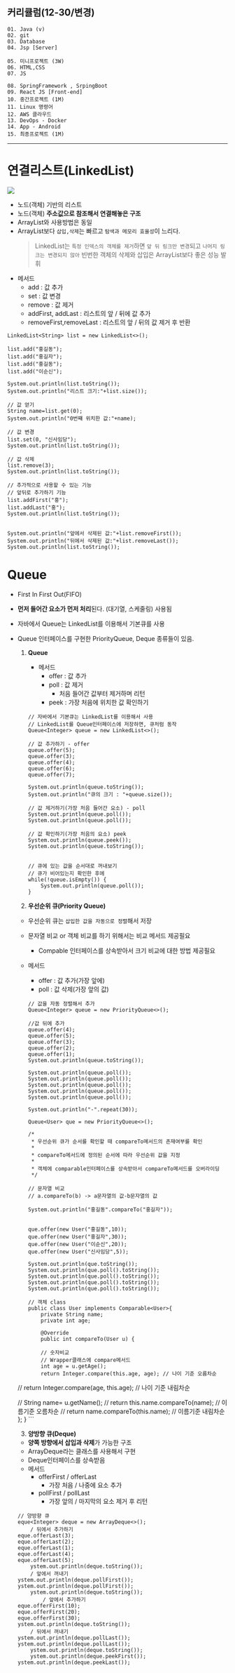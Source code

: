 ## 커리큘럼(12-30/변경)
```
01. Java (v)
02. git 
03. Database
04. Jsp [Server]

05. 미니프로젝트 (3W)
06. HTML,CSS  
07. JS

08. SpringFramework , SrpingBoot
09. React JS [Front-end]
10. 중간프로젝트 (1M)
11. Linux 명령어
12. AWS 클라우드
13. DevOps - Docker
14. App - Android
15. 최종프로젝트 (1M)
```
---
# 연결리스트(LinkedList)
<img src = "https://buly.kr/1n3AFnT"></img>

+ 노드(객체) 기반의 리스트
+ 노드(객체) **주소값으로 참조해서 연결해놓은 구조**
+ ArrayList와 사용방법은 동일
+ ArrayList보다 `삽입,삭제`는 빠르고 `탐색과 메모리 효율성`이 느리다.
    > LinkedList는 `특정 인덱스의 객체를 제거`하면 `앞 뒤 링크만 변경`되고 `나머지 링크는 변경되지 않아` 빈번한 객체의 삭제와 삽입은 ArrayList보다 좋은 성능 발휘
+ 메서드
    + add
        : 값 추가
    + set
        : 값 변경
    + remove
        : 값 제거
    + addFirst, addLast
        : 리스트의 앞 / 뒤에 값 추가
    + removeFirst,removeLast
        : 리스트의 앞 / 뒤의 값 제거 후 반환


```
LinkedList<String> list = new LinkedList<>();

list.add("홍길동");
list.add("홍길자");
list.add("홍길동");
list.add("이순신");

System.out.println(list.toString());
System.out.println("리스트 크기:"+list.size());

// 값 얻기
String name=list.get(0);
System.out.println("0번쨰 위치한 값:"+name);

// 값 변경
list.set(0, "신사임당");
System.out.println(list.toString());

// 값 삭제
list.remove(3);
System.out.println(list.toString());

// 추가적으로 사용할 수 있는 기능
// 앞뒤로 추가하기 기능
list.addFirst("홍");
list.addLast("홍");
System.out.println(list.toString());


System.out.println("앞에서 삭제된 값:"+list.removeFirst());
System.out.println("뒤에서 삭제된 값:"+list.removeLast());
System.out.println(list.toString());
```


# Queue
+ First In First Out(FIFO)
+ **먼저 들어간 요소가 먼저 처리**된다. (대기열, 스케줄링) 사용됨
+ 자바에서 Queue는 LinkedList를 이용해서 기본큐를 사용
+ Queue 인터페이스를 구현한 PriorityQueue, Deque 종류들이 있음.
    1. **Queue**
        + 메서드
            + offer
                : 값 추가
            + poll
                : 값 제거
                + 처음 들어간 값부터 제거하며 리턴
            + peek
                : 가장 처음에 위치한 값 확인하기
        

        ```
        // 자바에서 기본큐는 LinkedList를 이용해서 사용
		// LinkedList를 Queue인터페이스에 저장하면, 큐처럼 동작
		Queue<Integer> queue = new LinkedList<>();
		
		// 값 추가하기 - offer
		queue.offer(5);
		queue.offer(3);
		queue.offer(4);
		queue.offer(6);
		queue.offer(7);
		
		System.out.println(queue.toString());
		System.out.println("큐의 크기 : "+queue.size());
		
		// 값 제거하기(가장 처음 들어간 요소) - poll
		System.out.println(queue.poll());
		System.out.println(queue.poll());
		
		// 값 확인하기(가장 처음의 요소) peek
		System.out.println(queue.peek());
		System.out.println(queue.toString());
		
		
		// 큐에 있는 값을 순서대로 꺼내보기
		// 큐가 비어있는지 확인한 후에
		while(!queue.isEmpty()) {
			System.out.println(queue.poll());
		}
        ```


    2. **우선순위 큐(Priority Queue)**
    + 우선순위 큐는 ``삽입한 값을 자동으로 정렬``해서 저장
    + 문자열 비교 or 객체 비교를 하기 위해서는 비교 메서드 제공필요
        + Compable 인터페이스를 상속받아서 크기 비교에 대한 방법 제공필요
    + 메서드
        + offer
            : 값 추가(가장 앞에)
        + poll
            : 값 삭제(가장 앞의 값)


        ```
        // 값을 자동 정렬해서 추가
		Queue<Integer> queue = new PriorityQueue<>();
		
		//값 뒤에 추가
		queue.offer(4);
		queue.offer(5);
		queue.offer(3);
		queue.offer(2);
		queue.offer(1);
		System.out.println(queue.toString());
		
		System.out.println(queue.poll());
		System.out.println(queue.poll());
		System.out.println(queue.poll());
		System.out.println(queue.poll());
		System.out.println(queue.poll());
		
		System.out.println("-".repeat(30));
		
		Queue<User> que = new PriorityQueue<>();
		
		/*
		 * 우선순위 큐가 순서를 확인할 때 compareTo메서드의 존재여부를 확인
		 * 
		 * compareTo메서드에 정의된 순서에 따라 우선순위 값을 지정
		 * 
		 * 객체에 comparable인터페이스를 상속받아서 compareTo메서드를 오버라이딩
		 */
		
		// 문자열 비교
		// a.compareTo(b) -> a문자열의 값-b문자열의 값
		
		System.out.println("홍길동".compareTo("홍길자"));
		
		
		que.offer(new User("홍길동",10));
		que.offer(new User("홍길자",30));
		que.offer(new User("이순신",20));
		que.offer(new User("신사임당",5));
		
		System.out.println(que.toString());
		System.out.println(que.poll().toString());
		System.out.println(que.poll().toString());
		System.out.println(que.poll().toString());
		System.out.println(que.poll().toString());

        // 객체 class
        public class User implements Comparable<User>{
            private String name;
            private int age;
        
            @Override
            public int compareTo(User u) {
            
            // 숫자비교
            // Wrapper클래스에 compare메서드
            int age = u.getAge();
            return Integer.compare(this.age, age); // 나이 기준 오름차순
    //		return Integer.compare(age, this.age); // 나이 기준 내림차순
            
    //		String name= u.getName();
    //		return this.name.compareTo(name); // 이름기준 오름차순
    //		return name.compareTo(this.name); // 이름기준 내림차순
            };
        }
        ```

    3. **양방향 큐(Deque)**
    + **양쪽 방향에서 삽입과 삭제**가 가능한 구조
    + ArrayDeque라는 클래스를 사용해서 구현
    + Deque인터페이스를 상속받음
    + 메서드
        + offerFirst / offerLast
            + 가장 처음 / 나중에 요소 추가
        + pollFirst / pollLast
            + 가장 앞의 / 마지막의 요소 제거 후 리턴

    
    ```
    // 양방향 큐
	eque<Integer> deque = new ArrayDeque<>();
		/ 뒤에서 추가하기
	eque.offerLast(3);
	eque.offerLast(2);
	eque.offerLast(1);
	eque.offerLast(4);
	eque.offerLast(5);
		ystem.out.println(deque.toString());
		/ 앞에서 꺼내기
	ystem.out.println(deque.pollFirst());
	ystem.out.println(deque.pollFirst());
		ystem.out.println(deque.toString());
			/ 앞에서 추가하기
	eque.offerFirst(10);
	eque.offerFirst(20);
	eque.offerFirst(30);
	ystem.out.println(deque.toString());
		/ 뒤에서 꺼내기
	ystem.out.println(deque.pollLast());
	ystem.out.println(deque.pollLast());
		ystem.out.println(deque.toString());
		ystem.out.println(deque.peekFirst());
	ystem.out.println(deque.peekLast());
    ```